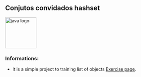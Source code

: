 ## Conjutos convidados hashset

<div style="display: flex; align-items: center;">
  <img src="https://user-images.githubusercontent.com/25181517/117201156-9a724800-adec-11eb-9a9d-3cd0f67da4bc.png" alt="java logo" width="100" height="auto">
</div>

### Informations:

- It is a simple project to training list of objects [Exercise page](https://github.com/cami-la/collections-java-api-2023/tree/master/src/main/java/set).



